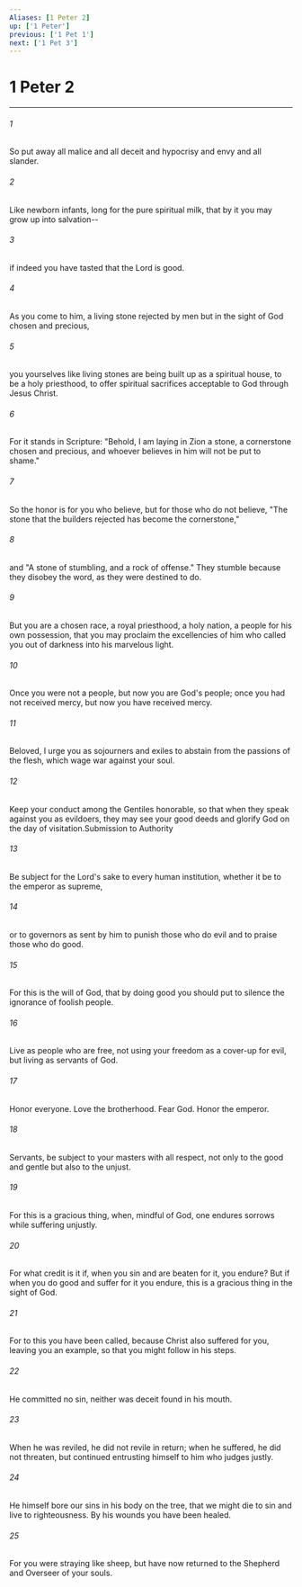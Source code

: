 ```yaml
---
Aliases: [1 Peter 2]
up: ['1 Peter']
previous: ['1 Pet 1']
next: ['1 Pet 3']
---
```

# 1 Peter 2
***



###### 1 
So put away all malice and all deceit and hypocrisy and envy and all slander. 

###### 2 
Like newborn infants, long for the pure spiritual milk, that by it you may grow up into salvation-- 

###### 3 
if indeed you have tasted that the Lord is good. 

###### 4 
As you come to him, a living stone rejected by men but in the sight of God chosen and precious, 

###### 5 
you yourselves like living stones are being built up as a spiritual house, to be a holy priesthood, to offer spiritual sacrifices acceptable to God through Jesus Christ. 

###### 6 
For it stands in Scripture: "Behold, I am laying in Zion a stone, a cornerstone chosen and precious, and whoever believes in him will not be put to shame." 

###### 7 
So the honor is for you who believe, but for those who do not believe, "The stone that the builders rejected has become the cornerstone," 

###### 8 
and "A stone of stumbling, and a rock of offense." They stumble because they disobey the word, as they were destined to do. 

###### 9 
But you are a chosen race, a royal priesthood, a holy nation, a people for his own possession, that you may proclaim the excellencies of him who called you out of darkness into his marvelous light. 

###### 10 
Once you were not a people, but now you are God's people; once you had not received mercy, but now you have received mercy. 

###### 11 
Beloved, I urge you as sojourners and exiles to abstain from the passions of the flesh, which wage war against your soul. 

###### 12 
Keep your conduct among the Gentiles honorable, so that when they speak against you as evildoers, they may see your good deeds and glorify God on the day of visitation.Submission to Authority 

###### 13 
Be subject for the Lord's sake to every human institution, whether it be to the emperor as supreme, 

###### 14 
or to governors as sent by him to punish those who do evil and to praise those who do good. 

###### 15 
For this is the will of God, that by doing good you should put to silence the ignorance of foolish people. 

###### 16 
Live as people who are free, not using your freedom as a cover-up for evil, but living as servants of God. 

###### 17 
Honor everyone. Love the brotherhood. Fear God. Honor the emperor. 

###### 18 
Servants, be subject to your masters with all respect, not only to the good and gentle but also to the unjust. 

###### 19 
For this is a gracious thing, when, mindful of God, one endures sorrows while suffering unjustly. 

###### 20 
For what credit is it if, when you sin and are beaten for it, you endure? But if when you do good and suffer for it you endure, this is a gracious thing in the sight of God. 

###### 21 
For to this you have been called, because Christ also suffered for you, leaving you an example, so that you might follow in his steps. 

###### 22 
He committed no sin, neither was deceit found in his mouth. 

###### 23 
When he was reviled, he did not revile in return; when he suffered, he did not threaten, but continued entrusting himself to him who judges justly. 

###### 24 
He himself bore our sins in his body on the tree, that we might die to sin and live to righteousness. By his wounds you have been healed. 

###### 25 
For you were straying like sheep, but have now returned to the Shepherd and Overseer of your souls.
